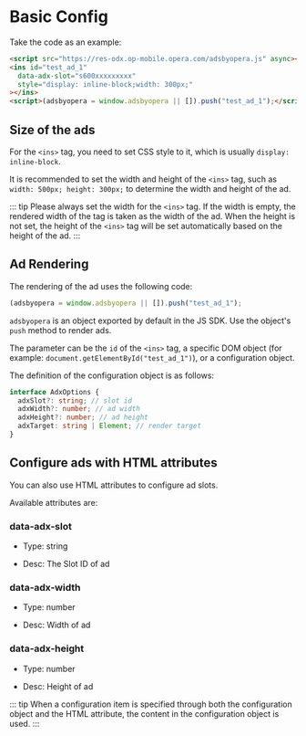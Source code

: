 # Basic Config

Take the code as an example:

``` html
<script src="https://res-odx.op-mobile.opera.com/adsbyopera.js" async></script>
<ins id="test_ad_1"
  data-adx-slot="s600xxxxxxxxx"
  style="display: inline-block;width: 300px;"
></ins>
<script>(adsbyopera = window.adsbyopera || []).push("test_ad_1");</script>
```

## Size of the ads

For the ```<ins>``` tag, you need to set CSS style to it, which is usually ```display: inline-block```.

It is recommended to set the width and height of the ```<ins>``` tag, such as ```width: 500px; height: 300px;``` to determine the width and height of the ad.

::: tip
Please always set the width for the ```<ins>``` tag. If the width is empty, the rendered width of the tag is taken as the width of the ad.
When the height is not set, the height of the ```<ins>``` tag will be set automatically based on the height of the ad.
:::

## Ad Rendering

The rendering of the ad uses the following code:

``` js
(adsbyopera = window.adsbyopera || []).push("test_ad_1");
```

```adsbyopera``` is an object exported by default in the JS SDK. Use the object's ```push``` method to render ads.

The parameter can be the ```id``` of the ```<ins>``` tag, a specific DOM object (for example: ```document.getElementById("test_ad_1")```), or a configuration object.

The definition of the configuration object is as follows:

``` ts
interface AdxOptions {
  adxSlot?: string; // slot id
  adxWidth?: number; // ad width
  adxHeight?: number; // ad height
  adxTarget: string | Element; // render target
}
```

## Configure ads with HTML attributes

You can also use HTML attributes to configure ad slots.

Available attributes are:

### data-adx-slot

* Type: string

* Desc: The Slot ID of ad

### data-adx-width

* Type: number

* Desc: Width of ad

### data-adx-height

* Type: number

* Desc: Height of ad

::: tip
When a configuration item is specified through both the configuration object and the HTML attribute, the content in the configuration object is used.
:::
